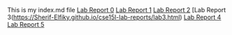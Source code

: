 This is my index.md file 
[Lab Report 0](https://Sherif-Elfiky.github.io/cse15l-lab-reports/lab-report-1-week-0.html)
[Lab Report 1](https://Sherif-Elfiky.github.io/cse15l-lab-reports/lab-report-1-week-1.html)
[Lab Report 2](https://Sherif-Elfiky.github.io/cse15l-lab-reports/lab2bugsservers.html)
[Lab Report 3(https://Sherif-Elfiky.github.io/cse15l-lab-reports/lab3.html)
[Lab Report 4](https://Sherif-Elfiky.github.io/cse15l-lab-reports/Lab-report4.html)
[Lab Report 5](https://Sherif-Elfiky.github.io/cse15l-lab-reports/Lab-report-5.html)











